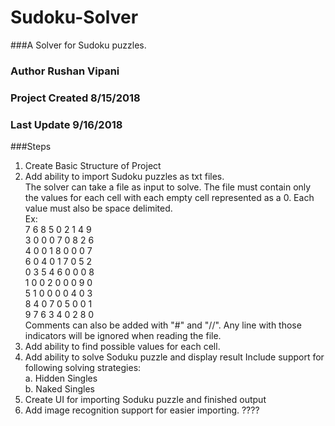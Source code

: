# Sudoku-Solver

###A Solver for Sudoku puzzles.
### Author Rushan Vipani
### Project Created 8/15/2018
### Last Update 9/16/2018

###Steps

1. Create Basic Structure of Project
2. Add ability to import Sudoku puzzles as txt files.  
    The solver can take a file as input to solve. The file must contain only the values for each cell with each empty cell represented as a 0. Each value must also be space delimited.  
    Ex:   
    7 6 8 5 0 2 1 4 9  
    3 0 0 0 7 0 8 2 6  
    4 0 0 1 8 0 0 0 7  
    6 0 4 0 1 7 0 5 2  
    0 3 5 4 6 0 0 0 8  
    1 0 0 2 0 0 0 9 0  
    5 1 0 0 0 0 4 0 3  
    8 4 0 7 0 5 0 0 1  
    9 7 6 3 4 0 2 8 0  
    Comments can also be added with "#" and "//". Any line with those indicators will be ignored when reading the file. 
3. Add ability to find possible values for each cell. 
4. Add ability to solve Soduku puzzle and display result
    Include support for following solving strategies:   
    a. Hidden Singles  
    b. Naked Singles
5. Create UI for importing Soduku puzzle and finished output
6. Add image recognition support for easier importing. ????
